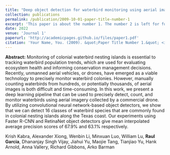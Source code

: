 ```yaml
---
title: "Deep object detection for waterbird monitoring using aerial imagery"
collection: publications
permalink: /publication/2009-10-01-paper-title-number-1
excerpt: 'This paper is about the number 1. The number 2 is left for future work.'
date: 2022
venue: 'Journal 1'
paperurl: 'http://academicpages.github.io/files/paper1.pdf'
citation: 'Your Name, You. (2009). &quot;Paper Title Number 1.&quot; <i>Journal 1</i>. 1(1).'
---
```

**Abstract:** Monitoring of colonial waterbird nesting islands is essential to tracking waterbird population trends, which are used for evaluating ecosystem health and informing conservation management decisions. Recently, unmanned aerial vehicles, or drones, have emerged as a viable technology to precisely monitor waterbird colonies. However, manually counting waterbirds from hundreds, or potentially thousands, of aerial images is both difficult and time-consuming. In this work, we present a deep learning pipeline that can be used to precisely detect, count, and monitor waterbirds using aerial imagery collected by a commercial drone. By utilizing convolutional neural network-based object detectors, we show that we can detect 16 classes of waterbird species that are commonly found in colonial nesting islands along the Texas coast. Our experiments using Faster R-CNN and RetinaNet object detectors give mean interpolated average precision scores of 67.9% and 63.1% respectively.

<!-- [Download paper here](http://academicpages.github.io/files/paper1.pdf) -->

<!-- Recommended citation: Your Name, You. (2009). "Paper Title Number 1." <i>Journal 1</i>. 1(1). -->
Krish Kabra, Alexander Xiong, Wenbin Li, Minxuan Luo, William Lu, **Raul Garcia**, Dhananjay Singh Vijay, Jiahui Yu, Maojie Tang, Tianjiao Yu, Hank Arnold, Anna Vallery, Richard Gibbons, Arko Barman